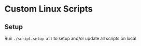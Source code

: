 # Custom Linux Scripts

## Setup

Run `./script.setup all` to setup and/or update all scripts on local
